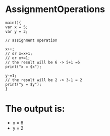 # AssignmentOperations

```
main(){
var x = 5;
var y = 3;

// assignment operation

x++;
// or x=x+1;
// or x+=1;
// the result will be 6 -> 5+1 =6
print("x = $x");

y-=1;
// the result will be 2 -> 3-1 = 2
print("y = $y");
}

```
# The output is:
- x = 6
- y = 2